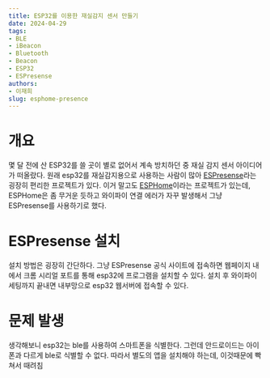 ```yaml
---
title: ESP32를 이용한 재실감지 센서 만들기
date: 2024-04-29
tags:
- BLE
- iBeacon
- Bluetooth
- Beacon
- ESP32
- ESPresense
authors:
- 이재희
slug: esphome-presence
---
```


# 개요

몇 달 전에 산 ESP32를 쓸 곳이 별로 없어서 계속 방치하던 중 재실 감지 센서 아이디어가 떠올랐다.
원래 esp32를 재실감지용으로 사용하는 사람이 많아 [ESPresense](https://espresense.com)라는 굉장히 편리한 프로젝트가 있다. 이거 말고도 [ESPHome](https://esphome.io)이라는 프로젝트가 있는데, ESPHome은 좀 무거운 듯하고 와이파이 연결 에러가 자꾸 발생해서 그냥 ESPresense를 사용하기로 했다.

# ESPresense 설치

설치 방법은 굉장히 간단하다. 그냥 ESPresense 공식 사이트에 접속하면 웹페이지 내에서 크롬 시리얼 포트를 통해 esp32에 프로그램을 설치할 수 있다. 설치 후 와이파이 세팅까지 끝내면 내부망으로 esp32 웹서버에 접속할 수 있다.

# 문제 발생

생각해보니 esp32는 ble를 사용하여 스마트폰을 식별한다. 그런데 안드로이드는 아이폰과 다르게 ble로 식별할 수 없다. 따라서 별도의 앱을 설치해야 하는데, 이것때문에 빡쳐서 때려침
